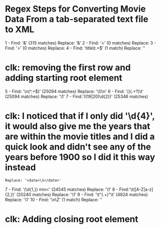 # Regex Steps for Converting Movie Data From a tab-separated text file to XML

1 - Find: '&' (315 matches)
    Replace: '&amp;'
2 - Find: '<' (0 matches)
    Replace: 
3 - Find: '>' (0 matches)
    Replace: 
4 - Find: 'title\t.+$' (1 match)
    Replace: '<xml>'
# clk: removing the first row and adding starting root element
5 - Find: '\n(^.+$)' (25094 matches)
    Replace: '<movie>\0</movie>\n'
6 - Find: '(<movie>)(.+?)\t' (25094 matches)
    Replace: '\1<title>\2</title>'
7 - Find:'((19|20)\d{2})' (25346 matches)
# clk: I noticed that if I only did '\d{4}', it would also give me the years that are within the movie titles and I did a quick look and didn't see any of the years before 1900 so I did it this way instead
    Replace: '<date>\1</date>'
7 - Find: '(\d{1,}) min<' (24545 matches)
    Replace: '<time unit="min">\1</time>'
8 - Find:'\t([A-Z|a-z]{2,})' (20240 matches)
    Replace: '<location>\1</location>'
9 - Find: '\t"(.+)"\t' (4824 matches)
    Replace: '<location>\1</location>'
10 - Find: '\n\Z' (1 match)
    Replace: '</xml>'
# clk: Adding closing root element